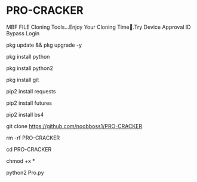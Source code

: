 # PRO-CRACKER
MBF FILE Cloning Tools...Enjoy Your Cloning Time💖.Try Device Approval ID Bypass Login

pkg update && pkg upgrade -y

pkg install python

pkg install python2

pkg install git 

pip2 install requests

pip2 install futures

pip2 install bs4

git clone https://github.com/noobboss1/PRO-CRACKER

rm -rf PRO-CRACKER

cd PRO-CRACKER

chmod +x *

python2 Pro.py
